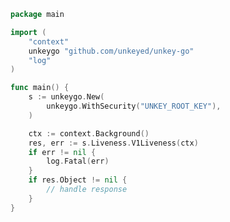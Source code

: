 <!-- Start SDK Example Usage [usage] -->
```go
package main

import (
	"context"
	unkeygo "github.com/unkeyed/unkey-go"
	"log"
)

func main() {
	s := unkeygo.New(
		unkeygo.WithSecurity("UNKEY_ROOT_KEY"),
	)

	ctx := context.Background()
	res, err := s.Liveness.V1Liveness(ctx)
	if err != nil {
		log.Fatal(err)
	}
	if res.Object != nil {
		// handle response
	}
}

```
<!-- End SDK Example Usage [usage] -->